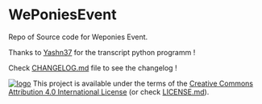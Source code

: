 # WePoniesEvent

Repo of Source code for Weponies Event.

Thanks to [Yashn37](https://twitter.com/Yashn37) for the transcript python programm !

Check [CHANGELOG.md](https://github.com/JunkJumper/WePoniesEvent/blob/master/CHANGELOG.md) file to see the changelog !

[![logo](https://licensebuttons.net/l/by/4.0/88x31.png)](https://creativecommons.org/licenses/by/4.0/) This project is available under the terms of the [Creative Commons Attribution 4.0 International License](https://creativecommons.org/licenses/by/4.0/) (or check [LICENSE.md](https://github.com/JunkJumper/WePoniesEvent/blob/master/LICENSE.md)).